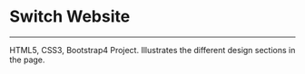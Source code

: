 # Switch Website
-----------------
HTML5, CSS3, Bootstrap4 Project.
Illustrates the different design sections in the page.
